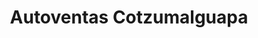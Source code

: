 ---
title: "Autoventas Cotzumalguapa"
url: /santa-lucia-cotzumalguapa/autoventas-cotzumalguapa/
shop: Autohaus
---